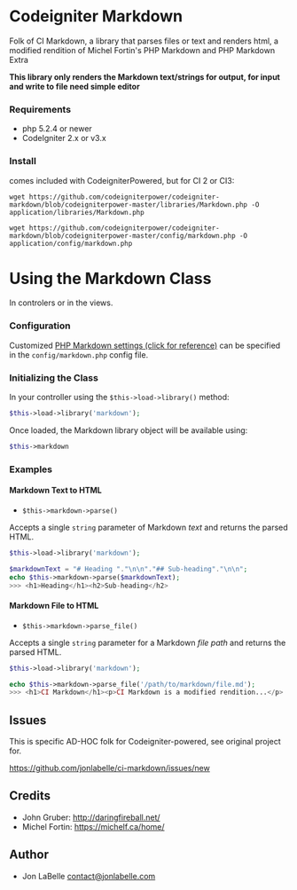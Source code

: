 # Codeigniter Markdown

Folk of CI Markdown, a library that parses files or text and renders html, 
a modified rendition of Michel Fortin's PHP Markdown and PHP Markdown Extra

**This library only renders the Markdown text/strings for output, for input and write to file need simple editor**

### Requirements

- php 5.2.4 or newer
- CodeIgniter 2.x or v3.x

### Install

comes included with CodeigniterPowered, but for CI 2 or CI3:

`wget https://github.com/codeigniterpower/codeigniter-markdown/blob/codeigniterpower-master/libraries/Markdown.php -O application/libraries/Markdown.php`

`wget https://github.com/codeigniterpower/codeigniter-markdown/blob/codeigniterpower-master/config/markdown.php -O application/config/markdown.php`

# Using the Markdown Class

In controlers or in the views.

### Configuration

Customized [PHP Markdown settings (click for reference)](https://michelf.ca/projects/php-markdown/configuration/)
can be specified in the `config/markdown.php` config file.

### Initializing the Class

In your controller using the `$this->load->library()` method:

```php
$this->load->library('markdown');
```

Once loaded, the Markdown library object will be available using:

```php
$this->markdown
```

### Examples

#### Markdown Text to HTML

- `$this->markdown->parse()`

Accepts a single `string` parameter of Markdown *text* and returns the parsed
HTML.

```php
$this->load->library('markdown');

$markdownText = "# Heading "."\n\n"."## Sub-heading"."\n\n";
echo $this->markdown->parse($markdownText);
>>> <h1>Heading</h1><h2>Sub-heading</h2>
```

#### Markdown File to HTML

- `$this->markdown->parse_file()`

Accepts a single `string` parameter for a Markdown *file path* and returns the
parsed HTML.

```php
$this->load->library('markdown');

echo $this->markdown->parse_file('/path/to/markdown/file.md');
>>> <h1>CI Markdown</h1><p>CI Markdown is a modified rendition...</p>
```

## Issues

This is specific AD-HOC folk for Codeigniter-powered, see original project for.

https://github.com/jonlabelle/ci-markdown/issues/new

## Credits

- John Gruber: http://daringfireball.net/
- Michel Fortin: https://michelf.ca/home/

## Author

- Jon LaBelle <contact@jonlabelle.com>

